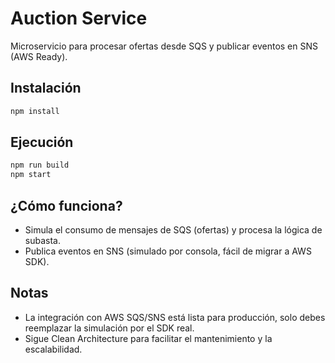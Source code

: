 # Auction Service

Microservicio para procesar ofertas desde SQS y publicar eventos en SNS (AWS Ready).

## Instalación
```bash
npm install
```

## Ejecución
```bash
npm run build
npm start
```

## ¿Cómo funciona?
- Simula el consumo de mensajes de SQS (ofertas) y procesa la lógica de subasta.
- Publica eventos en SNS (simulado por consola, fácil de migrar a AWS SDK).

## Notas
- La integración con AWS SQS/SNS está lista para producción, solo debes reemplazar la simulación por el SDK real.
- Sigue Clean Architecture para facilitar el mantenimiento y la escalabilidad. 